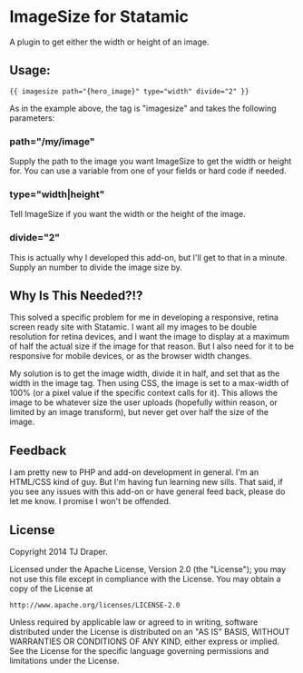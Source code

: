 # ImageSize for Statamic

A plugin to get either the width or height of an image.

## Usage:

	{{ imagesize path="{hero_image}" type="width" divide="2" }}

As in the example above, the tag is "imagesize" and takes the following parameters:

### path="/my/image"

Supply the path to the image you want ImageSize to get the width or height for. You can use a variable from one of your fields or hard code if needed.

### type="width|height"

Tell ImageSize if you want the width or the height of the image.

### divide="2"

This is actually why I developed this add-on, but I'll get to that in a minute. Supply an number to divide the image size by.

## Why Is This Needed?!?

This solved a specific problem for me in developing a responsive, retina screen ready site with Statamic. I want all my images to be double resolution for retina devices, and I want the image to display at a maximum of half the actual size if the image for that reason. But I also need for it to be responsive for mobile devices, or as the browser width changes.

My solution is to get the image width, divide it in half, and set that as the width in the image tag. Then using CSS, the image is set to a max-width of 100% (or a pixel value if the specific context calls for it). This allows the image to be whatever size the user uploads (hopefully within reason, or limited by an image transform), but never get over half the size of the image.

## Feedback

I am pretty new to PHP and add-on development in general. I'm an HTML/CSS kind of guy. But I'm having fun learning new sills. That said, if you see any issues with this add-on or have general feed back, please do let me know. I promise I won't be offended.

## License

Copyright 2014 TJ Draper.

Licensed under the Apache License, Version 2.0 (the "License");
you may not use this file except in compliance with the License.
You may obtain a copy of the License at

	http://www.apache.org/licenses/LICENSE-2.0

Unless required by applicable law or agreed to in writing, software
distributed under the License is distributed on an "AS IS" BASIS,
WITHOUT WARRANTIES OR CONDITIONS OF ANY KIND, either express or implied.
See the License for the specific language governing permissions and
limitations under the License.